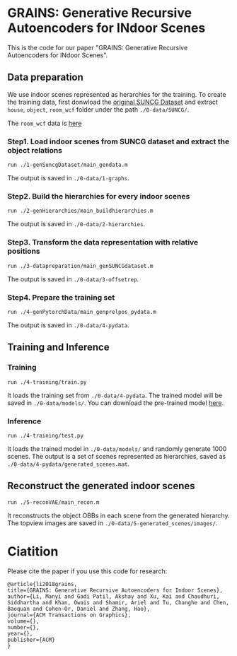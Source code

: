 # GRAINS: Generative Recursive Autoencoders for INdoor Scenes

This is the code for our paper "GRAINS: Generative Recursive Autoencoders for INdoor Scenes".

## Data preparation
We use indoor scenes represented as herarchies for the training. To create the training data, first donwload the [original SUNCG Dataset](http://suncg.cs.princeton.edu/) and extract `house`, `object`, `room_wcf` folder under the path `./0-data/SUNCG/`.

The `room_wcf` data is [here](https://drive.google.com/open?id=1RPF6YJsNNanNCBBRGAfDcNtuzLimrNVA)

### Step1. Load indoor scenes from SUNCG dataset and extract the object relations
	run ./1-genSuncgDataset/main_gendata.m
The output is saved in `./0-data/1-graphs`.

### Step2. Build the hierarchies for every indoor scenes
	run ./2-genHierarchies/main_buildhierarchies.m
The output is saved in `./0-data/2-hierarchies`.

### Step3. Transform the data representation with relative positions
	run ./3-datapreparation/main_genSUNCGdataset.m
The output is saved in `./0-data/3-offsetrep`.

### Step4. Prepare the training set
	run ./4-genPytorchData/main_genprelpos_pydata.m
The output is saved in `./0-data/4-pydata`.

## Training and Inference
### Training
	run ./4-training/train.py
It loads the training set from `./0-data/4-pydata`. The trained model will be saved in `./0-data/models/`. You can download the pre-trained model [here](xxxx).

### Inference
	run ./4-training/test.py
It loads the trained model in `./0-data/models/` and randomly generate 1000 scenes. The output is a set of scenes represented as hierarchies, saved as `./0-data/4-pydata/generated_scenes.mat`.

## Reconstruct the generated indoor scenes
	run ./5-reconVAE/main_recon.m
It reconstructs the object OBBs in each scene from the generated hierarchy. The topview images are saved in `./0-data/5-generated_scenes/images/`.

# Ciatition
Please cite the paper if you use this code for research:

```
@article{li2018grains,
title={GRAINS: Generative Recursive Autoencoders for Indoor Scenes}, 
author={Li, Manyi and Gadi Patil, Akshay and Xu, Kai and Chaudhuri, Siddhartha and Khan, Owais and Shamir, Ariel and Tu, Changhe and Chen, Baoquan and Cohen-Or, Daniel and Zhang, Hao}, 
journal={ACM Transactions on Graphics}, 
volume={},
number={}, 
year={},
publisher={ACM}
}
```